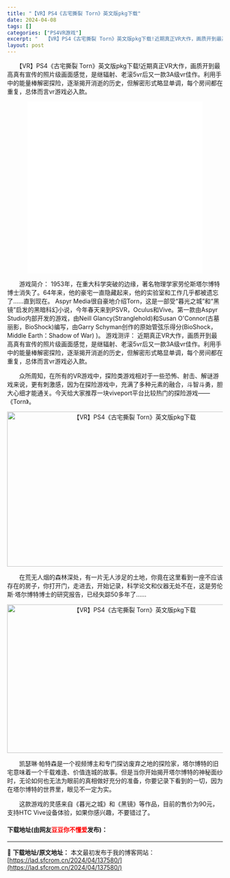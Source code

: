 ```yaml
---
title: "【VR】PS4《古宅撕裂 Torn》英文版pkg下载"
date: 2024-04-08
tags: []
categories: ["PS4VR游戏"]
excerpt: "　　【VR】PS4《古宅撕裂 Torn》英文版pkg下载!近期真正VR大作，画质开到最高真有宣传的照片级画面感觉，是继辐射、老滚5vr后又一款3A级vr佳作。利用手中的能量棒解密探险，逐渐揭开消逝的历史，但解密形式略显单调，每个房间都在重复，总体而言vr游戏必入款。 　　游戏简介： 1953年，在重&hellip;"
layout: post
---
```


 <p>　　【VR】PS4《古宅撕裂 Torn》英文版pkg下载!近期真正VR大作，画质开到最高真有宣传的照片级画面感觉，是继辐射、老滚5vr后又一款3A级vr佳作。利用手中的能量棒解密探险，逐渐揭开消逝的历史，但解密形式略显单调，每个房间都在重复，总体而言vr游戏必入款。</p> <p style="text-align: center;"><iframe allowfullscreen="true" border="0" frameborder="0" framespacing="0" height="400" scrolling="no" src="//player.bilibili.com/player.html?aid=31508915&amp;bvid=BV1jW411C7Vd&amp;cid=55084690&amp;page=1" width="410"></iframe></p> <p>　　游戏简介： 1953年，在重大科学突破的边缘，著名物理学家劳伦斯塔尔博特博士消失了。64年来，他的豪宅一直隐藏起来，他的实验室和工作几乎都被遗忘了......直到现在。 Aspyr Media很自豪地介绍Torn，这是一部受&ldquo;暮光之城&rdquo;和&ldquo;黑镜&rdquo;启发的黑暗科幻小说，今年春天来到PSVR，Oculus和Vive。第一款由Aspyr Studio内部开发的游戏，由Neill Glancy(Stranglehold)和Susan O&#39;Connor(古墓丽影，BioShock)编写，由Garry Schyman创作的原始管弦乐得分(BioShock，Middle Earth：Shadow of War) )。 游戏测评： 近期真正VR大作，画质开到最高真有宣传的照片级画面感觉，是继辐射、老滚5vr后又一款3A级vr佳作。利用手中的能量棒解密探险，逐渐揭开消逝的历史，但解密形式略显单调，每个房间都在重复，总体而言vr游戏必入款。</p> <p>　　众所周知，在所有的VR游戏中，探险类游戏相对于一些恐怖、射击、解谜游戏来说，更有刺激感，因为在探险游戏中，充满了多种元素的融合，斗智斗勇，胆大心细才能通关。今天给大家推荐一块viveport平台比较热门的探险游戏&mdash;&mdash;《Torn》。</p> <p align="center"><img align="" src="https://lad.sfcrom.cn/wp-content/uploads/2024/04/20240408_6613bb4dda26a.png" style="border-width: 0px; border-style: solid; width: 580px; height: 361px;" alt="【VR】PS4《古宅撕裂 Torn》英文版pkg下载" /></p> <p>　　在荒无人烟的森林深处，有一片无人涉足的土地，你竟在这里看到一座不应该存在的房子，你打开门，走进去，开始记录，科学论文和仪器无处不在，这是劳伦斯&middot;塔尔博特博士的研究报告，已经失踪50多年了&hellip;&hellip;</p> <p align="center"><img align="" src="https://lad.sfcrom.cn/wp-content/uploads/2024/04/20240408_6613bb4e7cc5c.png" style="border-width: 0px; border-style: solid; width: 580px; height: 346px;" alt="【VR】PS4《古宅撕裂 Torn》英文版pkg下载" /></p> <p>　　凯瑟琳&middot;帕特森是一个视频博主和专门探访废弃之地的探险家，塔尔博特的旧宅意味着一个千载难逢、价值连城的故事。但是当你开始揭开塔尔博特的神秘面纱时，无论如何也无法为眼前的真相做好充分的准备，你要记录下看到的一切，因为在塔尔博特的世界里，眼见不一定为实。</p> <p>　　这款游戏的灵感来自《暮光之城》和《黑镜》等作品，目前的售价为90元，支持HTC Vive设备体验，如果你感兴趣，不要错过了。</p> <p><h4>下载地址(由网友<font color="red">豆豆你不懂爱</font>发布)：</h4></p> 

---
📖 **下载地址/原文地址：** 本文最初发布于我的博客网站：[https://lad.sfcrom.cn/2024/04/137580/](https://lad.sfcrom.cn/2024/04/137580/)
